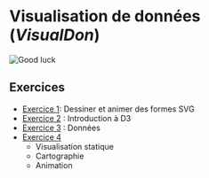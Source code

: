 # Visualisation de données (_VisualDon_)

![Good luck](https://media.giphy.com/media/j1Xyt3DHfJcmk/giphy.gif)

## Exercices

- [Exercice 1](https://github.com/romanoe/visualdon-exercices/tree/main/01-SVG): Dessiner et animer des formes SVG
- [Exercice 2](https://github.com/romanoe/visualdon-exercices/tree/main/02-intro-d3) : Introduction à D3
- [Exercice 3](https://github.com/romanoe/visualdon-exercices/tree/main/03-d3-data) : Données
- [Exercice 4](https://github.com/romanoe/visualdon-exercices/tree/main/04-gapminder)
  - Visualisation statique
  - Cartographie
  - Animation
